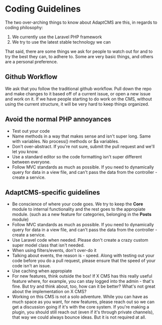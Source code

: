 # Coding Guidelines

The two over-arching things to know about AdaptCMS are this, in regards to coding philosophy:

1. We currently use the Laravel PHP framework
2. We try to use the latest stable technology we can

That said, there are some things we ask for people to watch out for and to try the best they can, to adhere to. Some are very basic things, and others are a personal preference.

## Github Workflow

We ask that you follow the traditional github workflow. Pull down the repo and make changes to it based off of a current issue, or open a new issue and work on it. If we have people starting to do work on the CMS, without using the current structure, it will be very hard to keep things organized.

## Avoid the normal PHP annoyances

* Test out your code
* Name methods in a way that makes sense and isn't super long. Same with variables. No process\(\) methods or $a variables.
* Don't over-abstract. If you're not sure, submit the pull request and we'll let you know.
* Use a standard editor so the code formatting isn't super different between everyone.
* Follow MVC standards as much as possible. If you need to dynamically query for data in a view file, and can't pass the data from the controller - create a service.

## AdaptCMS-specific guidelines

* Be conscience of where your code goes. We try to keep the **Core** module to internal functionality and the rest goes to the appropiate module. \(such as a new feature for categories, belonging in the **Posts** module\)
* Follow MVC standards as much as possible. If you need to dynamically query for data in a view file, and can't pass the data from the controller - create a service.
* Use Laravel code when needed. Please don't create a crazy custom super model class that isn't needed.
* When using filters/events, don't over-do it
* Talking about events, the reason is - speed. Along with testing out your code before you do a pull request, please ensure that the speed of your code isn't an issue.
* Use caching when appropiate
* For new features, think outside the box! If X CMS has this really useful feature where, for example, you can stay logged into the admin - that's fine. But try and think about, too, how can it be better? What's not great about the implementation on X CMS?
* Working on this CMS is not a solo adventure. While you can have as much space as you want, for new features, please reach out so we can get a discussion going if it's with the core system. If you're making a plugin, you should still reach out \(even if it's through private channels\), that way we could always bounce ideas. But it is not required at all.

